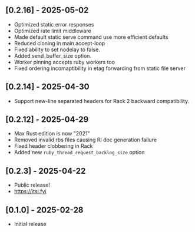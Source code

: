 ## [0.2.16] - 2025-05-02
- Optimized static error responses
- Optimized rate limit middleware
- Made default static serve command use more efficient defaults
- Reduced cloning in main accept-loop
- Fixed ability to set nodelay to false.
- Added send_buffer_size option.
- Worker pinning accepts ruby workers too
- Fixed ordering incomaptibility in etag forwarding from static file server

## [0.2.14] - 2025-04-30
- Support new-line separated headers for Rack 2 backward compatibility.

## [0.2.12] - 2025-04-29
- Max Rust edition is now "2021"
- Removed invalid rbs files causing RI doc generation failure
- Fixed header clobbering in Rack
- Added new `ruby_thread_request_backlog_size` option

## [0.2.3] - 2025-04-22

- Public release!
- https://itsi.fyi

## [0.1.0] - 2025-02-28

- Initial release
